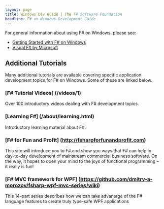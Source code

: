 ```yaml
---
layout: page
title: Windows Dev Guide | The F# Software Foundation
headline: F# on Windows Development Guide
---
```



For general information about using F# on Windows, please see:

* [Getting Started with F# on Windows](/use/windows)
* [Visual F# by Microsoft](http://msdn.microsoft.com/en-us/vstudio/hh388569)

## Additional Tutorials

Many additional tutorials are available covering specific application development topics for F# on Windows.
Some of these are linked below.

### [F# Tutorial Videos] (/videos/1)

Over 100 introductory videos dealing with F# development topics.

### [Learning F#] (/about/learning.html)

Introductory learning material about F#.

### [F# for Fun and Profit] (http://fsharpforfunandprofit.com)

This site will introduce you to F# and show you ways that F# can help in day-to-day development of 
mainstream commercial business software. On the way, it hopes to open your mind to the joys of functional 
programming – it really is fun! 

### [F# MVC framework for WPF] (https://github.com/dmitry-a-morozov/fsharp-wpf-mvc-series/wiki)

This 14-part series describes how we can take advantage of the F# language features to
create truly type-safe WPF applications

